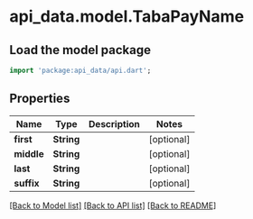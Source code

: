 # api_data.model.TabaPayName

## Load the model package
```dart
import 'package:api_data/api.dart';
```

## Properties
Name | Type | Description | Notes
------------ | ------------- | ------------- | -------------
**first** | **String** |  | [optional] 
**middle** | **String** |  | [optional] 
**last** | **String** |  | [optional] 
**suffix** | **String** |  | [optional] 

[[Back to Model list]](../README.md#documentation-for-models) [[Back to API list]](../README.md#documentation-for-api-endpoints) [[Back to README]](../README.md)


